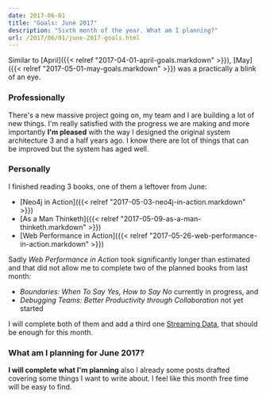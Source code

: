 ```yaml
---
date: 2017-06-01
title: "Goals: June 2017"
description: "Sixth month of the year. What am I planning?"
url: /2017/06/01/june-2017-goals.html
---
```


Similar to [April]({{< relref "2017-04-01-april-goals.markdown" >}}), [May]({{< relref "2017-05-01-may-goals.markdown" >}}) was a practically a blink of an eye.

### Professionally

There's a new massive project going on, my team and I are building a lot of new things. I'm really satisfied with the progress we are making and more importantly **I'm pleased** with the way I designed the original system architecture 3 and a half years ago. I know there are lot of things that can be improved but the system has aged well.

### Personally

I finished reading 3 books, one of them a leftover from June:

* [Neo4j in Action]({{< relref "2017-05-03-neo4j-in-action.markdown" >}})
* [As a Man Thinketh]({{< relref "2017-05-09-as-a-man-thinketh.markdown" >}})
* [Web Performance in Action]({{< relref "2017-05-26-web-performance-in-action.markdown" >}})

Sadly _Web Performance in Action_ took significantly longer than estimated and that did not allow me to complete two of the planned books from last month:

* _Boundaries: When To Say Yes, How to Say No_ currently in progress, and
* _Debugging Teams: Better Productivity through Collaboration_ not yet started

I will complete both of them and add a third one [Streaming Data](https://www.manning.com/books/streaming-data), that should be enough for this month.

### What am I planning for June 2017?

**I will complete what I'm planning** also I already some posts drafted covering some things I want to write about. I feel like this month free time will be easy to find.
